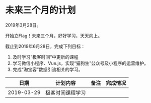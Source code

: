 # 未来三个月的计划

2019年3月28日。

开始立Flag！未来三个月，好好学习，天天向上。

截止到2019年6月28日，完成下列目标：

1. 及时学习”极客时间“中更新的课程
2. 学习微信小程序、Vue.js，实现“猫狗生”公众号及小程序的运营维护。
3. 完成“淘宝客”数据引流相关的学习。


 日期 | 计划内容 | 备注 | 完成情况
 --- | ------ | --- | ------
 2019-03-29 | 极客时间课程学习 |  |
